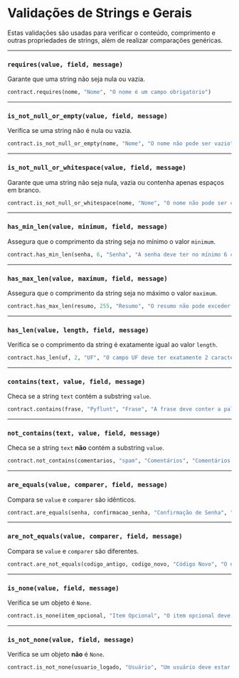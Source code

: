 # Validações de Strings e Gerais

Estas validações são usadas para verificar o conteúdo, comprimento e outras propriedades de strings, além de realizar comparações genéricas.

---

### `requires(value, field, message)`
Garante que uma string não seja nula ou vazia.

```python
contract.requires(nome, "Nome", "O nome é um campo obrigatório")
```

-----

### `is_not_null_or_empty(value, field, message)`

Verifica se uma string não é nula ou vazia.

```python
contract.is_not_null_or_empty(nome, "Nome", "O nome não pode ser vazio")
```

-----

### `is_not_null_or_whitespace(value, field, message)`

Garante que uma string não seja nula, vazia ou contenha apenas espaços em branco.

```python
contract.is_not_null_or_whitespace(nome, "Nome", "O nome não pode ser composto apenas por espaços")
```

-----

### `has_min_len(value, minimum, field, message)`

Assegura que o comprimento da string seja no mínimo o valor `minimum`.

```python
contract.has_min_len(senha, 6, "Senha", "A senha deve ter no mínimo 6 caracteres")
```

-----

### `has_max_len(value, maximum, field, message)`

Assegura que o comprimento da string seja no máximo o valor `maximum`.

```python
contract.has_max_len(resumo, 255, "Resumo", "O resumo não pode exceder 255 caracteres")
```

-----

### `has_len(value, length, field, message)`

Verifica se o comprimento da string é exatamente igual ao valor `length`.

```python
contract.has_len(uf, 2, "UF", "O campo UF deve ter exatamente 2 caracteres")
```

-----

### `contains(text, value, field, message)`

Checa se a string `text` contém a substring `value`.

```python
contract.contains(frase, "Pyflunt", "Frase", "A frase deve conter a palavra 'Pyflunt'")
```

-----

### `not_contains(text, value, field, message)`

Checa se a string `text` **não** contém a substring `value`.

```python
contract.not_contains(comentarios, "spam", "Comentários", "Comentários não podem conter a palavra 'spam'")
```

-----

### `are_equals(value, comparer, field, message)`

Compara se `value` e `comparer` são idênticos.

```python
contract.are_equals(senha, confirmacao_senha, "Confirmação de Senha", "As senhas não conferem")
```

-----

### `are_not_equals(value, comparer, field, message)`

Compara se `value` e `comparer` são diferentes.

```python
contract.are_not_equals(codigo_antigo, codigo_novo, "Código Novo", "O novo código não pode ser igual ao antigo")
```

-----

### `is_none(value, field, message)`

Verifica se um objeto é `None`.

```python
contract.is_none(item_opcional, "Item Opcional", "O item opcional deve ser nulo para esta operação")
```

-----

### `is_not_none(value, field, message)`

Verifica se um objeto **não** é `None`.

```python
contract.is_not_none(usuario_logado, "Usuário", "Um usuário deve estar logado para realizar esta ação")
```
